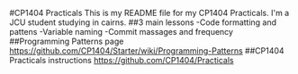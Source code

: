 #CP1404 Practicals
This is my README file for my CP1404 Practicals. I'm a JCU student studying in cairns.
##3 main lessons
-Code formatting and pattens
-Variable naming
-Commit massages and frequency
##Programming Patterns page
https://github.com/CP1404/Starter/wiki/Programming-Patterns
##CP1404 Practicals instructions
https://github.com/CP1404/Practicals
